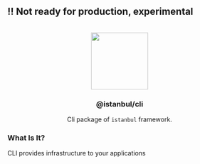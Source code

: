 
## !! Not ready for production, experimental

<p align="center">
<br>
<img src="https://avatars.githubusercontent.com/u/108695351?s=200&v=4" width="128" height="128">
</p>
<h3 align="center">@istanbul/cli</h3>
<p align="center">
  Cli package of <code>istanbul</code> framework. 
</p>

### What Is It?

CLI provides infrastructure to your applications